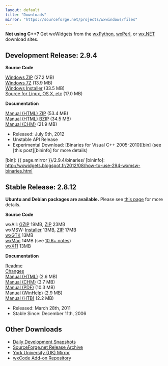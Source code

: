 ```yaml
---
layout: default
title: "Downloads"
mirror: "https://sourceforge.net/projects/wxwindows/files"
---
```


<div class="alert">
  <strong>Not using C++?</strong>
  Get wxWidgets from the
  <a href="http://wxpython.org/download.php" target="_new">wxPython</a>,
  <a href="http://wxperl.eu/download.html" target="_new">wxPerl</a>, or
  <a href="http://wxnet.sourceforge.net/binary.html" target="_new">wx.NET</a>
  download sites.
</div>


## Development Release: 2.9.4

<div class="row-fluid">
  <div class="span6">
    <div class="well well-small">
      <p><strong>Source Code</strong></p>
      <a href="{{ page.mirror }}/2.9.4/wxWidgets-2.9.4.zip">Windows ZIP</a> (27.2 MB)<br>
      <a href="{{ page.mirror }}/2.9.4/wxWidgets-2.9.4.7z">Windows 7Z</a> (13.9 MB)<br>
      <a href="{{ page.mirror }}/2.9.4/wxMSW-Setup-2.9.4.exe">Windows Installer</a> (33.5 MB)<br>
      <a href="{{ page.mirror }}/2.9.4/wxWidgets-2.9.4.tar.bz2">Source for Linux, OS X, etc</a> (17.0 MB)
    </div>
  </div>
  <div class="span6">
    <div class="well well-small">
      <p><strong>Documentation</strong></p>
      <a href="{{ page.mirror }}/2.9.4/wxWidgets-docs-html-2.9.4.zip">Manual (HTML) ZIP</a> (53.4 MB)<br>
      <a href="{{ page.mirror }}/2.9.4/wxWidgets-docs-html-2.9.4.tar.bz2">Manual (HTML) BZIP</a> (34.5 MB)<br>
      <a href="{{ page.mirror }}/2.9.4/wxWidgets-docs-chm-2.9.4.zip">Manual (CHM)</a> (21.9 MB)
    </div>
  </div>
</div>

* Released: July 9th, 2012
* Unstable API Release
* Experimental Download: [Binaries for Visual C++ 2005-2010][bin]
  (see [this post][bininfo] for more details)

[bin]: {{ page.mirror }}/2.9.4/binaries/
[bininfo]: http://wxwidgets.blogspot.fr/2012/08/how-to-use-294-wxmsw-binaries.html


## Stable Release: 2.8.12

<div class="alert">
  <strong>Ubuntu and Debian packages are available.</strong>
  Please see
  <a href="http://wiki.wxpython.org/InstallingOnUbuntuOrDebian" target="_new">this page</a>
  for more details.
</div>

<div class="row-fluid">
  <div class="span6">
    <div class="well well-small">
      <p><strong>Source Code</strong></p>
      wxAll: <a href="{{ page.mirror }}/2.8.12/wxWidgets-2.8.12.tar.gz">GZIP</a> 19MB, <a href="{{ page.mirror }}/2.8.12/wxWidgets-2.8.12.zip">ZIP</a> 23MB<br>
      wxMSW: <a href="{{ page.mirror }}/2.8.12/wxMSW-2.8.12-Setup.exe">Installer</a> 13MB, <a href="{{ page.mirror }}/2.8.12/wxMSW-2.8.12.zip">ZIP</a> 17MB<br>
      <a href="{{ page.mirror }}/2.8.12/wxGTK-2.8.12.tar.gz">wxGTK</a> 13MB<br>
      <a href="{{ page.mirror }}/2.8.12/wxMac-2.8.12.tar.gz">wxMac</a> 14MB (see <a href="http://wiki.wxwidgets.org/Development:_wxMac#Building_under_10.6_Snow_Leopard">10.6+ notes</a>)<br>
      <a href="{{ page.mirror }}/2.8.12/wxX11-2.8.12.tar.gz">wxX11</a> 13MB<br>
    </div>
  </div>
  <div class="span6">
    <div class="well well-small">
      <p><strong>Documentation</strong></p>
      <a href="{{ page.mirror }}/2.8.12/readme-2.8.12.txt">Readme</a><br>
      <a href="{{ page.mirror }}/2.8.12/changes-2.8.12.txt">Changes</a><br>
      <a href="{{ page.mirror }}/2.8.12/wxWidgets-2.8.12-HTML.zip">Manual (HTML)</a> (2.6 MB)<br>
      <a href="{{ page.mirror }}/2.8.12/wxWidgets-2.8.12-CHM.zip">Manual (CHM)</a> (3.7 MB)<br>
      <a href="{{ page.mirror }}/2.8.12/wxWidgets-2.8.12-PDF.zip">Manual (PDF)</a> (10.3 MB)<br>
      <a href="{{ page.mirror }}/2.8.12/wxWidgets-2.8.12-HLP.zip">Manual (WinHelp)</a> (2.9 MB)<br>
      <a href="{{ page.mirror }}/2.8.12/wxWidgets-2.8.12-HTB.zip">Manual (HTB)</a> (2.2 MB)
    </div>
  </div>
</div>

* Released: March 28th, 2011
* Stable Since: December 11th, 2006



## Other Downloads

* [Daily Development Snapshots](http://biolpc22.york.ac.uk/pub/Daily_HEAD/)
* [SourceForge.net Release Archive](https://sourceforge.net/projects/wxwindows/files/)
* [York University (UK) Mirror](http://biolpc22.york.ac.uk/pub/)
* [wxCode Add-on Repository](http://wxcode.sourceforge.net/)